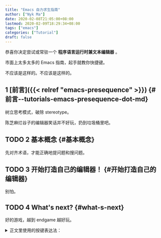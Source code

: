 ```yaml
---
title: "Emacs 自力求生指南"
author: ["Nyk Ma"]
date: 2020-02-08T21:05:00+08:00
lastmod: 2020-02-09T18:29:34+08:00
tags: ["emacs"]
categories: ["Tutorial"]
draft: false
---
```


恭喜你决定尝试或常驻一个 **程序语言运行时兼文本编辑器** 。

市面上太多太多的 Emacs 指南，起手就教你快捷键。

不应该是这样的。不应该是这样的。


## <span class="section-num">1</span> [前言]({{< relref "emacs-presequence" >}}) {#前言--tutorials-emacs-presequence-dot-md}

树立思考模式，破除 stereotype。

陈芝麻烂谷子的编辑器笑话并不好玩，扔到垃圾桶里吧。


## <span class="org-todo todo TODO">TODO</span> <span class="section-num">2</span> 基本概念 {#基本概念}

先对齐术语，才能正确地提问题和搜问题。


## <span class="org-todo todo TODO">TODO</span> <span class="section-num">3</span> 开始打造自己的编辑器！ {#开始打造自己的编辑器}

别怕。


## <span class="org-todo todo TODO">TODO</span> <span class="section-num">4</span> What's next? {#what-s-next}

好的游戏，越到 endgame 越好玩。

<details>
<summary>
正文里使用的按键表达法：
</summary>
<p class="details">

`C-g`
: `Ctrl + g`

`C-x C-s`
: 按下 Ctrl，按 x，按 s，松开 Ctrl

`C-c C-e l o`
: 按下 Ctrl，按 c，按 e，松开 Ctrl，按 l，按 o

`C-M-b`
: 按下 Ctrl 和 Alt (Meta)，按 b，松开 Ctrl 和 Alt

`C-h P org RET`
: `Ctrl+h` ，然后按大写 `P` （ `Shift + p` ），然后打入 `org` ，回车
</p>
</details>
